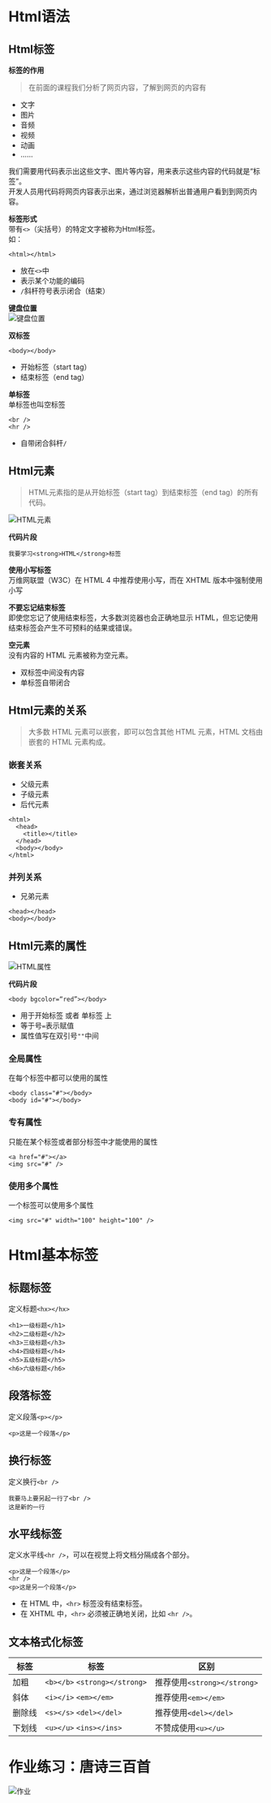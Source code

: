 # Html语法
## Html标签
**标签的作用**
>在前面的课程我们分析了网页内容，了解到网页的内容有
- 文字
- 图片
- 音频
- 视频
- 动画
- ……

我们需要用代码表示出这些文字、图片等内容，用来表示这些内容的代码就是“标签”。  
开发人员用代码将网页内容表示出来，通过浏览器解析出普通用户看到到网页内容。

**标签形式**  
带有`<>`（尖括号）的特定文字被称为Html标签。  
如：
```
<html></html>
```  
- 放在`<>`中
- 表示某个功能的编码
- `/`斜杆符号表示闭合（结束）

**键盘位置**  
![键盘位置](keyboard.jpg "键盘位置")

**双标签**
```
<body></body>
```
- 开始标签（start tag）
- 结束标签（end tag）

**单标签**  
单标签也叫空标签
```
<br />
<hr />
```
- 自带闭合斜杆`/`

## Html元素
>HTML元素指的是从开始标签（start tag）到结束标签（end tag）的所有代码。

![HTML元素](htmltag.jpg "HTML元素")

**代码片段**
```
我要学习<strong>HTML</strong>标签
```

**使用小写标签**  
万维网联盟（W3C）在 HTML 4 中推荐使用小写，而在 XHTML 版本中强制使用小写

**不要忘记结束标签**  
即使您忘记了使用结束标签，大多数浏览器也会正确地显示 HTML，但忘记使用结束标签会产生不可预料的结果或错误。

**空元素**  
没有内容的 HTML 元素被称为空元素。
- 双标签中间没有内容
- 单标签自带闭合

## Html元素的关系
>大多数 HTML 元素可以嵌套，即可以包含其他 HTML 元素，HTML 文档由嵌套的 HTML 元素构成。

### 嵌套关系
- 父级元素
- 子级元素
- 后代元素
```
<html>
  <head>
    <title></title>
  </head>
  <body></body>
</html>
```

### 并列关系
- 兄弟元素
```
<head></head>
<body></body>
```

## Html元素的属性
![HTML属性](htmlshuxing.jpg "HTML属性")

**代码片段**
```
<body bgcolor=“red”></body>
```
- 用于开始标签 或者 单标签 上
- 等于号`=`表示赋值
- 属性值写在双引号`""`中间

### 全局属性
在每个标签中都可以使用的属性
```
<body class="#"></body>
<body id="#"></body>
```

### 专有属性
只能在某个标签或者部分标签中才能使用的属性  
```
<a href="#"></a>
<img src="#" />  
```

### 使用多个属性
一个标签可以使用多个属性
```
<img src="#" width="100" height="100" />
```

# Html基本标签
## 标题标签
定义标题`<hx></hx>`
```
<h1>一级标题</h1>
<h2>二级标题</h2>
<h3>三级标题</h3>
<h4>四级标题</h4>
<h5>五级标题</h5>
<h6>六级标题</h6>
```
## 段落标签
定义段落`<p></p>`
```
<p>这是一个段落</p>
```
## 换行标签
定义换行`<br />`
```
我要马上要另起一行了<br />
这是新的一行
```
## 水平线标签
定义水平线`<hr />`，可以在视觉上将文档分隔成各个部分。
```
<p>这是一个段落</p>
<hr />
<p>这是另一个段落</p>
```
- 在 HTML 中，`<hr>` 标签没有结束标签。
- 在 XHTML 中，`<hr>` 必须被正确地关闭，比如 `<hr />`。

## 文本格式化标签
|标签|标签|区别|
|-|-|-|
|加粗|`<b></b>`  `<strong></strong>` |推荐使用`<strong></strong>`|
|斜体|`<i></i>` `<em></em>` |推荐使用`<em></em>`|
|删除线|`<s></s>` `<del></del>` |推荐使用`<del></del>`|
|下划线|`<u></u>` `<ins></ins>` |不赞成使用`<u></u>`|

# 作业练习：唐诗三百首
![作业](tangshi.png "作业")
